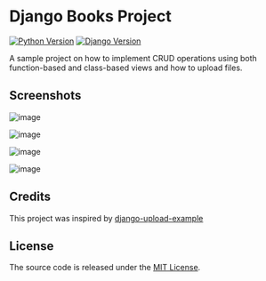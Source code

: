 # Django Books Project

[![Python Version](https://img.shields.io/badge/python-3.7-brightgreen.svg)](https://python.org)
[![Django Version](https://img.shields.io/badge/django-3.2-brightgreen.svg)](https://djangoproject.com)

A sample project on how to implement CRUD operations using both function-based and class-based views and how to upload files.

## Screenshots

![image](https://user-images.githubusercontent.com/75334161/125388685-549aa880-e376-11eb-8b72-9dc1da632211.png)

![image](https://user-images.githubusercontent.com/75334161/125388775-80b62980-e376-11eb-9a8e-1d397747a563.png)

![image](https://user-images.githubusercontent.com/75334161/125388821-962b5380-e376-11eb-9edf-29a136414811.png)

![image](https://user-images.githubusercontent.com/75334161/125388857-a6dbc980-e376-11eb-9254-f80396fa0a09.png)

## Credits

This project was inspired by [django-upload-example](https://github.com/sibtc/django-upload-example)

## License

The source code is released under the [MIT License](https://github.com/marcia-marques/django-books/blob/master/LICENSE).
